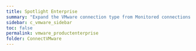 ```yaml
---
title: Spotlight Enterprise
summary: "Expand the VMware connection type from Monitored connections to list connections by name. Click on the connection name to show the components and virtual machines grid for the VMware connection."
sidebar: c_vmware_sidebar
toc: false
permalink: vmware_productenterprise
folder: ConnectVMware
---
```

